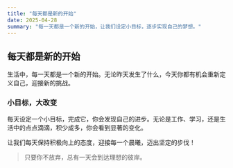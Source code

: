 ```yaml
---
title: "每天都是新的开始"
date: 2025-04-28
summary: "每一天都是一个新的开始，让我们设定小目标，逐步实现自己的梦想。"
---
```


## 每天都是新的开始

生活中，每一天都是一个新的开始。无论昨天发生了什么，今天你都有机会重新定义自己，迎接新的挑战。

### 小目标，大改变

每天设定一个小目标，完成它，你会发现自己的进步。无论是工作、学习，还是生活中的点点滴滴，积少成多，你会看到显著的变化。

让我们每天保持积极向上的态度，迎接每一个晨曦，迈出坚定的步伐！

> 只要你不放弃，总有一天会到达理想的彼岸。
